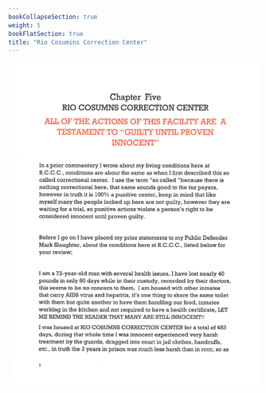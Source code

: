 ```yaml
---
bookCollapseSection: true
weight: 5
bookFlatSection: true
title: "Rio Cosumins Correction Center"
---
```


![californias_failed_justice_system](rccc/jpg/rccc_1.jpg)

